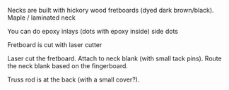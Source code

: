 
Necks are built with hickory wood fretboards (dyed dark brown/black).
Maple / laminated neck

You can do epoxy inlays (dots with epoxy inside)
side dots

Fretboard is cut with laser cutter

Laser cut the fretboard. Attach to neck blank (with small tack pins).  Route the neck blank based on the fingerboard.

Truss rod is at the back (with a small cover?).
